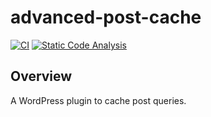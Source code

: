 advanced-post-cache
=================

[![CI](https://github.com/sjinks/advanced-post-cache/actions/workflows/test.yaml/badge.svg)](https://github.com/sjinks/advanced-post-cache/actions/workflows/test.yaml)
[![Static Code Analysis](https://github.com/sjinks/advanced-post-cache/actions/workflows/static-code-analysis.yml/badge.svg)](https://github.com/sjinks/advanced-post-cache/actions/workflows/static-code-analysis.yml)

Overview
--------

A WordPress plugin to cache post queries.
